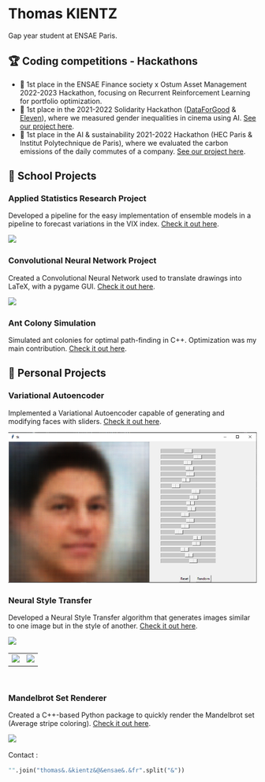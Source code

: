 # Thomas KIENTZ

Gap year student at ENSAE Paris.

<h2>🏆 Coding competitions - Hackathons</h2>
<ul>
  <li>🥇 1st place in the ENSAE Finance society x Ostum Asset Management 2022-2023 Hackathon, focusing on Recurrent Reinforcement Learning for portfolio optimization.</li>
  <li>🥇 1st place in the 2021-2022 Solidarity Hackathon (<a href="https://dataforgood.fr">DataForGood</a> & <a href="https://eleven-strategy.com">Eleven</a>), where we measured gender inequalities in cinema using AI. <a href="https://github.com/vdelale/Hackathon-ENSAE-2022">See our project here</a>.</li>
  <li>🥇 1st place in the AI & sustainability 2021-2022 Hackathon (HEC Paris & Institut Polytechnique de Paris), where we evaluated the carbon emissions of the daily commutes of a company. <a href="https://github.com/KnSCode/hackathion-hi-paris">See our project here</a>.</li>
</ul>

<h2>🏫 School Projects</h2>

<h3>Applied Statistics Research Project</h3>
<p>
  Developed a pipeline for the easy implementation of ensemble models in a pipeline to forecast variations in the VIX index. <a href="https://github.com/g0bel1n/TinyAutoML">Check it out here</a>.
</p>
<img src="https://user-images.githubusercontent.com/60552083/165638298-7f5df03e-781d-4884-ab46-06702be6a2fe.png">

<h3>Convolutional Neural Network Project</h3>
<p>
  Created a Convolutional Neural Network used to translate drawings into LaTeX, with a pygame GUI. <a href="https://github.com/thomktz/Projet-1A">Check it out here</a>.
</p>
<img src="https://user-images.githubusercontent.com/60552083/119516823-5c2ad180-bd77-11eb-9172-6e9a1bd23307.gif">

<h3>Ant Colony Simulation</h3>
<p>
  Simulated ant colonies for optimal path-finding in C++. Optimization was my main contribution. <a href="https://github.com/g0bel1n/Avengers_AntGame">Check it out here</a>.
</p>

<h2>🎨 Personal Projects</h2>

<h3>Variational Autoencoder</h3>
<p>
  Implemented a Variational Autoencoder capable of generating and modifying faces with sliders. <a href="https://github.com/thomktz/VAE">Check it out here</a>.
</p>
<img src="https://github.com/thomktz/VAE/blob/main/results/sliders_random.PNG">

<h3>Neural Style Transfer</h3>
<p>
  Developed a Neural Style Transfer algorithm that generates images similar to one image but in the style of another. <a href="https://github.com/thomktz/style-transfer">Check it out here</a>.
</p>
<img src="https://user-images.githubusercontent.com/60552083/122601543-bc105180-d071-11eb-9824-6e2f751ec5b9.png" width="500">
<br>
<table>
  <tr>
    <td><img src="https://user-images.githubusercontent.com/60552083/122601550-bdda1500-d071-11eb-9c82-088890d407c3.gif" width="250"></td>
    <td><img src="https://user-images.githubusercontent.com/60552083/122601560-c4688c80-d071-11eb-9c16-cd3077381323.png" width="250"></td>
  </tr>
</table>
<br>


<h3>Mandelbrot Set Renderer</h3>
<p>
  Created a C++-based Python package to quickly render the Mandelbrot set (Average stripe coloring). <a href="https://github.com/thomktz/Cpp-Mandelbrot">Check it out here</a>.
</p>
<img src="https://user-images.githubusercontent.com/60552083/142727807-2a692466-94f0-4b03-a1aa-7f84cca7d318.jpeg" width=500>


Contact : 
```python
"".join("thomas&.&kientz&@&ensae&.&fr".split("&"))
```
